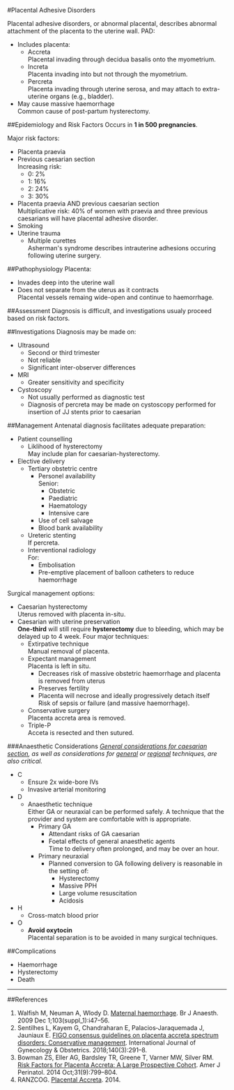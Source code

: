 #Placental Adhesive Disorders

Placental adhesive disorders, or abnormal placental, describes abnormal attachment of the placenta to the uterine wall. PAD:
* Includes placenta:
	* Accreta  
	Placental invading through decidua basalis onto the myometrium.
	* Increta  
	Placenta invading into but not through the myometrium.
	* Percreta  
	Placenta invading through uterine serosa, and may attach to extra-uterine organs (e.g., bladder).
* May cause massive haemorrhage  
Common cause of post-partum hysterectomy.

##Epidemiology and Risk Factors
Occurs in **1 in 500 pregnancies**.

Major risk factors:
* Placenta praevia
* Previous caesarian section  
Increasing risk:
	* 0: 2%
	* 1: 16%
	* 2: 24%
	* 3: 30%
* Placenta praevia AND previous caesarian section  
Multiplicative risk: 40% of women with praevia and three previous caesarians will have placental adhesive disorder.
* Smoking
* Uterine trauma
	* Multiple curettes  
	Asherman's syndrome describes intrauterine adhesions occuring following uterine surgery.

##Pathophysiology
Placenta:
* Invades deep into the uterine wall
* Does not separate from the uterus as it contracts  
Placental vessels remaing wide-open and continue to haemorrhage.

##Assessment
Diagnosis is difficult, and investigations usualy proceed based on risk factors.


##Investigations
Diagnosis may be made on:
* Ultrasound  
	* Second or third trimester
	* Not reliable
	* Significant inter-observer differences
* MRI
	* Greater sensitivity and specificity
* Cystoscopy
	* Not usually performed as diagnostic test
	* Diagnosis of percreta may be made on cystoscopy performed for insertion of JJ stents prior to caesarian

##Management
Antenatal diagnosis facilitates adequate preparation:
* Patient counselling
	* Liklihood of hysterectomy  
	May include plan for caesarian-hysterectomy.
* Elective delivery
	* Tertiary obstetric centre
		* Personel availability  
		Senior:
			* Obstetric
			* Paediatric
			* Haematology
			* Intensive care
		* Use of cell salvage
		* Blood bank availability
	* Ureteric stenting  
	If percreta. 
	* Interventional radiology  
	For:
		* Embolisation
		* Pre-emptive placement of balloon catheters to reduce haemorrhage


Surgical management options:
* Caesarian hysterectomy  
Uterus removed with placenta in-situ.
* Caesarian with uterine preservation  
**One-third** will still require **hysterectomy** due to bleeding, which may be delayed up to 4 week. Four major techniques:
	* Extirpative technique  
	Manual removal of placenta.
	* Expectant management  
	Placenta is left in situ.
		* Decreases risk of massive obstetric haemorrhage and placenta is removed from uterus
		* Preserves fertility
		* Placenta will necrose and ideally progressively detach itself  
		Risk of sepsis or failure (and massive haemorrhage).
	* Conservative surgery  
	Placenta accreta area is removed.
	* Triple-P  
	Acceta is resected and then sutured.



###Anaesthetic Considerations
*[General considerations for caesarian section](/anaesthesia/obs/luscs.md#considerations), as well as considerations for [general](/anaesthesia/obs/ga-luscs.md) or [regional](/anaesthesia/obs/reg-luscs.md) techniques, are also critical.*


* C
	* Ensure 2x wide-bore IVs
	* Invasive arterial monitoring
* D
	* Anaesthetic technique  
	Either GA or neuraxial can be performed safely. A technique that the provider and system are comfortable with is appropriate.
		* Primary GA
			* Attendant risks of GA caesarian
			* Foetal effects of general anaesthetic agents  
			Time to delivery often prolonged, and may be over an hour.
		* Primary neuraxial  
			* Planned conversion to GA following delivery is reasonable in the setting of:
				* Hysterectomy
				* Massive PPH
				* Large volume resuscitation
				* Acidosis
* H
	* Cross-match blood prior
* O
	* **Avoid oxytocin**  
	Placental separation is to be avoided in many surgical techniques.

##Complications
* Haemorrhage
* Hysterectomy
* Death


---
##References
1. Walfish M, Neuman A, Wlody D. [Maternal haemorrhage](https://academic.oup.com/bja/article/103/suppl_1/i47/230462). Br J Anaesth. 2009 Dec 1;103(suppl_1):i47–56. 
2. Sentilhes L, Kayem G, Chandraharan E, Palacios‐Jaraquemada J, Jauniaux E. [FIGO consensus guidelines on placenta accreta spectrum disorders: Conservative management](https://obgyn.onlinelibrary.wiley.com/doi/full/10.1002/ijgo.12410). International Journal of Gynecology & Obstetrics. 2018;140(3):291–8. 
3. Bowman ZS, Eller AG, Bardsley TR, Greene T, Varner MW, Silver RM. [Risk Factors for Placenta Accreta: A Large Prospective Cohort](https://www.thieme-connect.com/products/ejournals/html/10.1055/s-0033-1361833). Amer J Perinatol. 2014 Oct;31(9):799–804. 
4. RANZCOG. [Placental Accreta](https://www.ranzcog.edu.au/getattachment/Statements-Guidelines/Obstetrics/Placenta-Accreta-(C-Obs-20)/Placenta-Accreta-(C-Obs-20)-Review-March-2014,-Amended-November-2015.pdf?lang=en-AU&ext=.pdf). 2014.